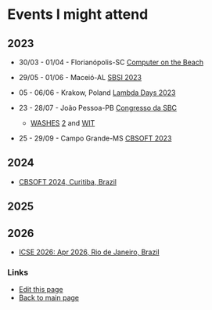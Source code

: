 # Events I might attend

## 2023

- 30/03 - 01/04 - Florianópolis-SC [Computer on the Beach](https://computeronthebeach.com.br/)

- 29/05 - 01/06 - Maceió-AL [SBSI 2023](https://sbsi2023.ifal.edu.br/)

- 05 - 06/06 - Krakow, Poland [Lambda Days 2023](https://www.lambdadays.org/lambdadays2023)

- 23 - 28/07 - João Pessoa-PB [Congresso da SBC](https://csbc.sbc.org.br/2023/)
  - [WASHES](https://sites.google.com/view/washes2023/chamada-de-trabalhos?pli=1) [2](https://www.instagram.com/p/CnkwxMNL-0R/) and [WIT](https://csbc.sbc.org.br/2023/wit-women-in-information-technology/)  

- 25 - 29/09 - Campo Grande-MS [CBSOFT 2023](https://twitter.com/FronteirasES/status/1578323530563080192?s=20&t=zltAnTb3XazIj9TPszX7Iw)

## 2024

- [CBSOFT 2024, Curitiba, Brazil](https://twitter.com/adolfont/status/1578322538442391552)

## 2025

## 2026


- [ICSE 2026: Apr 2026, Rio de Janeiro, Brazil](http://www.icse-conferences.org/)

### Links
- [Edit this page](https://github.com/adolfont/adolfont.github.io/blob/master/events/index.md)
- [Back to main page](https://adolfont.github.io/)
